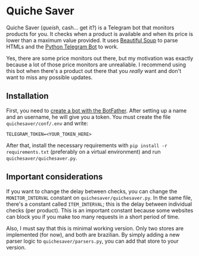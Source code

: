 # Quiche Saver

Quiche Saver (_queish_, cash... get it?) is a Telegram bot that monitors products for you. It checks when a product is available and when its price is lower than a maximum value provided. It uses [Beautiful Soup](https://www.crummy.com/software/BeautifulSoup/) to parse HTMLs and the [Python Telegram Bot](https://python-telegram-bot.readthedocs.io/en/stable/) to work.

Yes, there are some price monitors out there, but my motivation was exactly because a lot of those price monitors are unrealiable. I recommend using this bot when there's a product out there that you _really_ want and don't want to miss any possible updates.

## Installation

First, you need to [create a bot with the BotFather](https://core.telegram.org/bots#creating-a-new-bot "Create a new Telegram bot"). After setting up a name and an username, he will give you a token. You must create the file `quichesaver/conf/.env` and write:

```
TELEGRAM_TOKEN=<YOUR_TOKEN_HERE>
```

After that, install the necessary requirements with `pip install -r requirements.txt` (preferably on a virtual environment) and run `quichesaver/quichesaver.py`.

## Important considerations

If you want to change the delay between checks, you can change the `MONITOR_INTERVAL` constant on `quichesaver/quichesaver.py`. In the same file, there's a constant called `ITEM_INTERVAL`; this is the delay between individual checks (per product). This is an important constant because some websites can block you if you make too many requests in a short period of time.

Also, I must say that this is minimal working version. Only two stores are implemented (for now), and both are brazilian. By simply adding a new parser logic to `quichesaver/parsers.py`, you can add that store to your version.
